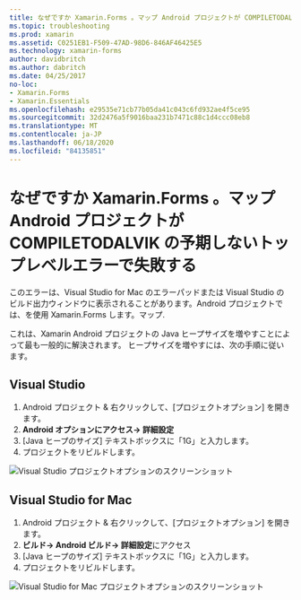 ```yaml
---
title: なぜですか Xamarin.Forms 。マップ Android プロジェクトが COMPILETODALVIK の予期しないトップレベルエラーで失敗する
ms.topic: troubleshooting
ms.prod: xamarin
ms.assetid: C0251EB1-F509-47AD-98D6-846AF46425E5
ms.technology: xamarin-forms
author: davidbritch
ms.author: dabritch
ms.date: 04/25/2017
no-loc:
- Xamarin.Forms
- Xamarin.Essentials
ms.openlocfilehash: e29535e71cb77b05da41c043c6fd932ae4f5ce95
ms.sourcegitcommit: 32d2476a5f9016baa231b7471c88c1d4ccc08eb8
ms.translationtype: MT
ms.contentlocale: ja-JP
ms.lasthandoff: 06/18/2020
ms.locfileid: "84135851"
---
```

# <a name="why-does-my-xamarinformsmaps-android-project-fail-with-compiletodalvik-unexpected-top-level-error"></a>なぜですか Xamarin.Forms 。マップ Android プロジェクトが COMPILETODALVIK の予期しないトップレベルエラーで失敗する

このエラーは、Visual Studio for Mac のエラーパッドまたは Visual Studio のビルド出力ウィンドウに表示されることがあります。Android プロジェクトでは、を使用 Xamarin.Forms します。マップ.

これは、Xamarin Android プロジェクトの Java ヒープサイズを増やすことによって最も一般的に解決されます。 ヒープサイズを増やすには、次の手順に従います。

## <a name="visual-studio"></a>Visual Studio

1. Android プロジェクト & 右クリックして、[プロジェクトオプション] を開きます。
2. **Android オプションにアクセス-> 詳細設定**
3. [Java ヒープのサイズ] テキストボックスに「1G」と入力します。
4. プロジェクトをリビルドします。

![Visual Studio プロジェクトオプションのスクリーンショット](maps-compiletodalvik-error-images/vsjavaheap.png "Visual Studio の Android ビルドオプション")

## <a name="visual-studio-for-mac"></a>Visual Studio for Mac

1. Android プロジェクト & 右クリックして、[プロジェクトオプション] を開きます。
2. **ビルド-> Android ビルド-> 詳細設定**にアクセス
3. [Java ヒープのサイズ] テキストボックスに「1G」と入力します。
4. プロジェクトをリビルドします。  

![Visual Studio for Mac プロジェクトオプションのスクリーンショット](maps-compiletodalvik-error-images/xsjavaheap.png "Visual Studio for Mac の Android ビルドオプション")
